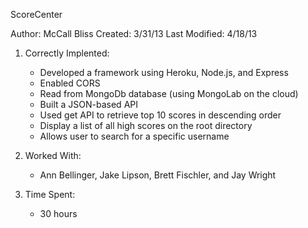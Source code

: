 ScoreCenter

Author: McCall Bliss
Created: 3/31/13
Last Modified: 4/18/13

1. Correctly Implented:
	- Developed a framework using Heroku, Node.js, and Express
	- Enabled CORS
	- Read from MongoDb database (using MongoLab on the cloud)
	- Built a JSON-based API
	- Used get API to retrieve top 10 scores in descending order
	- Display a list of all high scores on the root directory
	- Allows user to search for a specific username

2. Worked With:
	- Ann Bellinger, Jake Lipson, Brett Fischler, and Jay Wright

3. Time Spent:
	- 30 hours